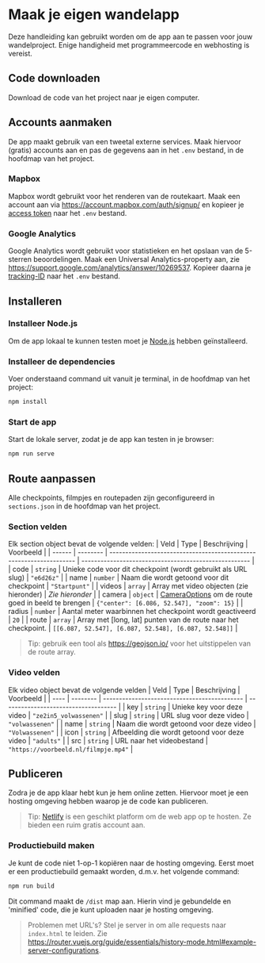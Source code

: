 # Maak je eigen wandelapp

Deze handleiding kan gebruikt worden om de app aan te passen voor jouw wandelproject.
Enige handigheid met programmeercode en webhosting is vereist.

## Code downloaden
Download de code van het project naar je eigen computer.

## Accounts aanmaken
De app maakt gebruik van een tweetal externe services.
Maak hiervoor (gratis) accounts aan en pas de gegevens aan in het `.env` bestand, in de hoofdmap van het project.

### Mapbox
Mapbox wordt gebruikt voor het renderen van de routekaart.
Maak een account aan via https://account.mapbox.com/auth/signup/ en kopieer je [access token](https://docs.mapbox.com/help/glossary/access-token/) naar het `.env` bestand.

### Google Analytics
Google Analytics wordt gebruikt voor statistieken en het opslaan van de 5-sterren beoordelingen. Maak een Universal Analytics-property aan, zie https://support.google.com/analytics/answer/10269537. Kopieer daarna je [tracking-ID](https://support.google.com/analytics/answer/7372977) naar het `.env` bestand.

## Installeren

### Installeer Node.js
Om de app lokaal te kunnen testen moet je [Node.js](https://nodejs.org/) hebben geïnstalleerd.

### Installeer de dependencies
Voer onderstaand command uit vanuit je terminal, in de hoofdmap van het project:
```bash
npm install
```

### Start de app
Start de lokale server, zodat je de app kan testen in je browser:
```bash
npm run serve
```

## Route aanpassen
Alle checkpoints, filmpjes en routepaden zijn geconfigureerd in `sections.json` in de hoofdmap van het project.

### Section velden
Elk section object bevat de volgende velden:
| Veld   | Type     | Beschrijving                                                        | Voorbeeld                                             |
| ------ | -------- | ------------------------------------------------------------------- | ----------------------------------------------------- |
| code   | `string` | Unieke code voor dit checkpoint (wordt gebruikt als URL slug)       | `"e6d26z"`                                            |
| name   | `number` | Naam die wordt getoond voor dit checkpoint                          | `"Startpunt"`                                         |
| videos | `array`  | Array met video objecten (zie hieronder)                            | *Zie hieronder*                                       |
| camera | `object` | [CameraOptions][cameraoptions] om de route goed in beeld te brengen | `{"center": [6.086, 52.547], "zoom": 15}`             |
| radius | `number` | Aantal meter waarbinnen het checkpoint wordt geactiveerd            | `20`                                                  |
| route  | `array`  | Array met [long, lat] punten van de route naar het checkpoint.      | `[[6.087, 52.547], [6.087, 52.548], [6.087, 52.548]]` |

[cameraoptions]: https://docs.mapbox.com/mapbox-gl-js/api/properties/#cameraoptions

> Tip: gebruik een tool als https://geojson.io/ voor het uitstippelen van de route array.

### Video velden
Elk video object bevat de volgende velden
| Veld | Type     | Beschrijving                                 | Voorbeeld                            |
| ---- | -------- | -------------------------------------------- | ------------------------------------ |
| key  | `string` | Unieke key voor deze video                   | `"ze2in5_volwassenen"`               |
| slug | `string` | URL slug voor deze video                     | `"volwassenen"`                      |
| name | `string` | Naam die wordt getoond voor deze video       | `"Volwassenen"`                      |
| icon | `string` | Afbeelding die wordt getoond voor deze video | `"adults"`                           |
| src  | `string` | URL naar het videobestand                    | `"https://voorbeeld.nl/filmpje.mp4"` |

## Publiceren
Zodra je de app klaar hebt kun je hem online zetten. Hiervoor moet je een hosting omgeving hebben waarop je de code kan publiceren.

> Tip: [Netlify](https://www.netlify.com/) is een geschikt platform om de web app op te hosten. Ze bieden een ruim gratis account aan.

### Productiebuild maken
Je kunt de code niet 1-op-1 kopiëren naar de hosting omgeving. Eerst moet er een productiebuild gemaakt worden, d.m.v. het volgende command:
```bash
npm run build
```

Dit command maakt de `/dist` map aan. Hierin vind je gebundelde en 'minified' code, die je kunt uploaden naar je hosting omgeving.

> Problemen met URL's? Stel je server in om alle requests naar `index.html` te leiden. Zie https://router.vuejs.org/guide/essentials/history-mode.html#example-server-configurations.
